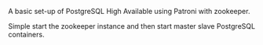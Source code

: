 A basic set-up of PostgreSQL High Available using Patroni with zookeeper.

Simple start the zookeeper instance and then start master slave PostgreSQL containers.
